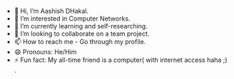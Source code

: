 - 👋 Hi, I’m Aashish DHakal.
- 👀 I’m interested in Computer Networks.
- 🌱 I’m currently learning and self-researching.
- 💞️ I’m looking to collaborate on a team project.
- 📫 How to reach me - Go through my profile.
- 😄 Pronouns: He/Him
- ⚡ Fun fact: My all-time friend is a computer( with internet access haha ;) .

<!---
Aashish12-spec/Aashish12-spec is a ✨ special ✨ repository because its `README.md` (this file) appears on your GitHub profile.
You can click the Preview link to take a look at your changes.
--->
